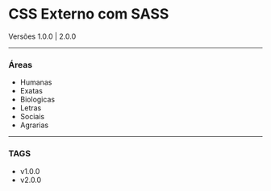 # CSS Externo com SASS #

Versões 1.0.0 | 2.0.0
___

### Áreas ###

* Humanas
* Exatas
* Biologicas 
* Letras
* Sociais
* Agrarias 

___ 

### TAGS ###
* v1.0.0
* v2.0.0



